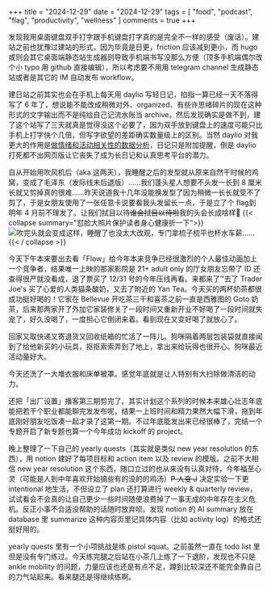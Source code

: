 +++
title = "2024-12-29"
date = "2024-12-29"
tags = [
    "food",
    "podcast",
    "flag",
    "productivity",
    "wellness"
]
comments = true
+++

发现我用桌面键盘双手打字跟手机键盘打字真的是完全不一样的感受（废话）。建站之前也犹豫过建站的形式，因为毕竟是日更，friction 应该减到更小，而 hugo 或则会其它桌面端静态站生成器则导致手机端书写没那么方便（顶多手机端偶尔改个小 typo 用 github 直接编辑），所以考虑要不用用 telegram channel 生成静态站或者是其它的 IM 自动发布 workflow。

建日站之前其实也会在手机上每天用 daylio 写轻日记，掐指一算已经一天不落得写了 6 年了，想说能不能改成稍微对外、organized、有些许思绪碎片的现在这种形式的文字输出而不是纯给自己记流水账当 archive。然后发现确实是做不到，建了这个站写了三天就真是觉得没这个必要了，因为双手放到键盘上的速度可能只比手机上打字快个几倍，但写字欲望的差距确实数量级上的区别。当然 daylio 对我更大的作用是[做情绪和活动相关性的数据分析](https://blog.douchi.space/daylio-improve-mood-like-a-pro-data-scientist/?utm_source=daily)，日记只是附加提醒，倒是 daylio 打死都不出网页版让它丧失了成为长日记和认真思考平台的潜力。

自从开始用吹风机后（aka 这两天），我睡醒之后的发型就从原来自然干时候的鸡窝，变成了毛泽东（发际线未后退版）……我们蓬头星人想要不头发一长到 8 厘米长就又剪掉真的很难……昨天说道我十几年没能换发型了因为稍微一长长就受不了剪了，于是女朋友使用了一张任意卡说要看我头发留长一点，于是立了个 flag到明年 4 月前不理发了。让我们拭目以待~~谁会拭目以待啦~~我的头会长成啥样🤣
{{< collapse summary="怼脸大照片保护读者身心健康折一下">}}
![吹完头就会变成这样，睡醒了也没太大改观，专门拿梳子梳平也杯水车薪……](https://media.douchi.space/douchi/media_attachments/files/113/737/513/948/581/933/original/969e168e47b264c1.jpg)
{{< / collapse >}}

今天下午本来要出去看「Flow」给今年本来竞争已经很激烈的个人最佳动画加上一个竞争者，结果唯一上映的那家影院是 21+ adult only 的厅女朋友忘带了 ID 还查得很严就没看成，退了票买了 12/31 号的今年压线再看。来都来了™去了 Trader Joe's 买了心爱的人类猫条酸奶，又去了附近的 Yan Tea。今天买的两杯奶茶都很成功挺好喝的！它家在 Bellevue 开吃茶三千和喜茶之前一直是西雅图的 Goto 奶茶，后来那两家开了外加它家装修关了一段时间又重新开业不好喝了一段时间就失宠了，好久没喝了，一度担心它倒闭来着。看到现在又变好喝了就放心了。

回家又取快递又寄退货又回收纸箱的忙活了一阵儿。狗咪隔着两层包装袋就直接闻到了给他新买的小玩具，抠抠索索弄到了地上，拿出来给玩得也很开心。狗咪最近活动量好大。

今天还洗了一大堆衣服和床单被罩。感觉年底就是让人特别有大扫除做清洁的动力。

还把「出厂设置」播客第三期剪完了。其实计划这个系列的时候本来雄心壮志年底能把若干个职业都能聊完发发布呢，结果一上班时间和精力果然大幅下滑，拖到年底刚好朋友吃饭凑一起才录了这第一期。不过年底能发出来已经很棒了，完结一个专题开启了新专题也算一个今年成功 kickoff 的 project。

晚上整理了一下自己的 yearly quests（其实就是类似 new year resolution 的东西），用 notion 建好了每项目标和 action item 以及 review 的模版。之前不大相信 new year resolution 这个东西，随口立过的也从来没有认真对待，今年福至心灵（可能是人到中年喜欢开始搞些有的没的的鸡汤）~~P 人变 J~~ 决定实验一下更 intentional 地生活，不但设立了 plan 还打算进行 weekly & quarterly review，试试看会不会真的让自己更少一些时间随便浪费掉了一事无成的中年存在主义危机。反正小事不合适没帮助的话随时放弃呗。发现 notion 的 AI summary 放在 database 里 summarize 这种内容页里记具体内容（比如 activity log）的格式还挺好用的。

yearly quests 里有一个小项挑战是练 pistol squat。之前虽然一直在 todo list 里但是没有专门练过。今天练完腿之后站在小茶几上练了一下退阶，发现也不只是 ankle mobility 的问题，力量应该也还是有点不足，蹲到比较深还不能完全靠自己的力气站起来。看来腿还是得继续练啊。